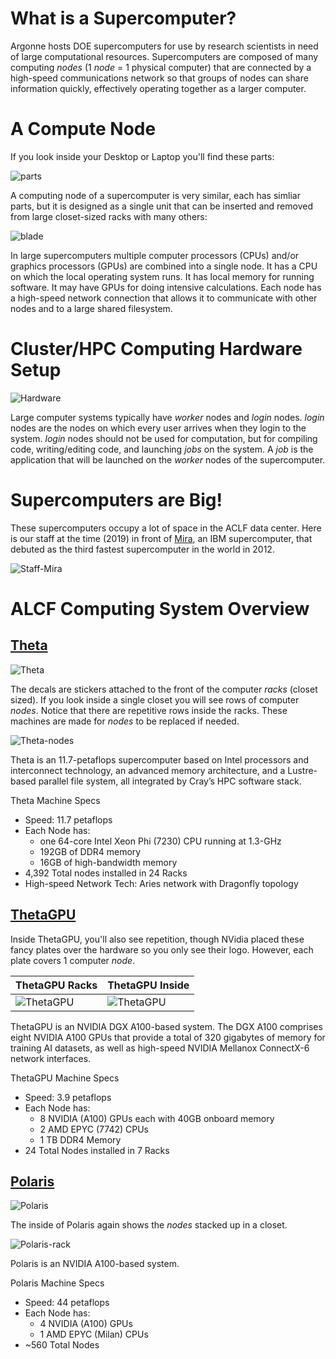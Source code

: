 # What is a Supercomputer?

Argonne hosts DOE supercomputers for use by research scientists in need of large computational resources. Supercomputers are composed of many computing _nodes_ (1 _node_ = 1 physical computer) that are connected by a high-speed communications network so that groups of nodes can share information quickly, effectively operating together as a larger computer.

# A Compute Node

If you look inside your Desktop or Laptop you'll find these parts:

![parts](img/computer-parts-diagram.png)

A computing node of a supercomputer is very similar, each has simliar parts, but it is designed as a single unit that can be inserted and removed from large closet-sized racks with many others:

![blade](img/computer_blade.jpg)

In large supercomputers multiple computer processors (CPUs) and/or graphics processors (GPUs) are combined into a single node. It has a CPU on which the local operating system runs. It has local memory for running software. It may have GPUs for doing intensive calculations. Each node has a high-speed network connection that allows it to communicate with other nodes and to a large shared filesystem.

# Cluster/HPC Computing Hardware Setup

![Hardware](img/supercomputer_diagram.png)

Large computer systems typically have _worker_ nodes and _login_ nodes. _login_ nodes are the nodes on which every user arrives when they login to the system. _login_ nodes should not be used for computation, but for compiling code, writing/editing code, and launching _jobs_ on the system. A _job_ is the application that will be launched on the _worker_ nodes of the supercomputer.

# Supercomputers are Big!

These supercomputers occupy a lot of space in the ACLF data center. Here is our staff at the time (2019) in front of [Mira](https://en.wikipedia.org/wiki/Mira_(supercomputer)), an IBM supercomputer, that debuted as the third fastest supercomputer in the world in 2012.

![Staff-Mira](img/mira_staff.jpg)


# ALCF Computing System Overview

## [Theta](https://www.alcf.anl.gov/alcf-resources/theta)
![Theta](https://www.alcf.anl.gov/sites/default/files/styles/965x543/public/2019-10/09_ALCF-Theta_111016_rgb.jpg?itok=lcvZKE6k)

The decals are stickers attached to the front of the computer _racks_ (closet sized). If you look inside a single closet you will see rows of computer _nodes_. Notice that there are repetitive rows inside the racks. These machines are made for _nodes_ to be replaced if needed.

![Theta-nodes](img/theta1.jpg)

Theta is an 11.7-petaflops supercomputer based on Intel processors and interconnect technology, an advanced memory architecture, and a Lustre-based parallel file system, all integrated by Cray’s HPC software stack.

Theta Machine Specs
* Speed: 11.7 petaflops
* Each Node has:
  * one 64-core Intel Xeon Phi (7230) CPU running at 1.3-GHz
  * 192GB of DDR4 memory
  * 16GB of high-bandwidth memory
* 4,392 Total nodes installed in 24 Racks
* High-speed Network Tech: Aries network with Dragonfly topology

## [ThetaGPU](https://www.alcf.anl.gov/alcf-resources/theta)

Inside ThetaGPU, you'll also see repetition, though NVidia placed these fancy plates over the hardware so you only see their logo. However, each plate covers 1 computer _node_.

 ThetaGPU Racks | ThetaGPU Inside
 --- | ---
![ThetaGPU](img/thetagpu1.jpg) | ![ThetaGPU](img/thetagpu2.jpg)

ThetaGPU is an NVIDIA DGX A100-based system. The DGX A100 comprises eight NVIDIA A100 GPUs that provide a total of 320 gigabytes of memory for training AI datasets, as well as high-speed NVIDIA Mellanox ConnectX-6 network interfaces.

ThetaGPU Machine Specs
* Speed: 3.9 petaflops
* Each Node has:
  * 8 NVIDIA (A100) GPUs each with 40GB onboard memory
  * 2 AMD EPYC (7742) CPUs
  * 1 TB DDR4 Memory
* 24 Total Nodes installed in 7 Racks

## [Polaris](https://www.alcf.anl.gov/polaris)

![Polaris](img/polaris.jpg)

The inside of Polaris again shows the _nodes_ stacked up in a closet.

![Polaris-rack](img/polaris1.jpg)

Polaris is an NVIDIA A100-based system.

Polaris Machine Specs
* Speed: 44 petaflops
* Each Node has:
  * 4 NVIDIA (A100) GPUs
  * 1 AMD EPYC (Milan) CPUs
* ~560 Total Nodes
